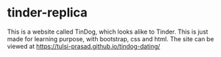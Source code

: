 # tinder-replica
 This is a website called TinDog, which looks alike to Tinder. This is just made for learning purpose, with bootstrap, css and html. The site can be viewed at https://tulsi-prasad.github.io/tindog-dating/
